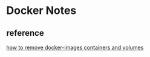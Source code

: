 # Docker Notes
## reference
[how to remove docker-images containers and volumes](https://www.digitalocean.com/community/tutorials/how-to-remove-docker-images-containers-and-volumes)
